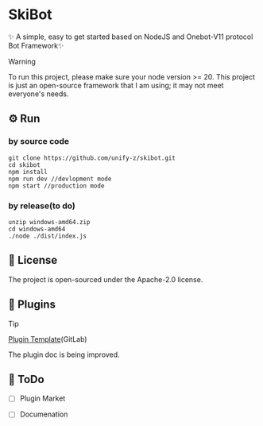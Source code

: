 # SkiBot
✨ A simple, easy to get started based on NodeJS and Onebot-V11 protocol Bot Framework✨ 
> [!WARNING]
> To run this project, please make sure your node version >= 20.
> This project is just an open-source framework that I am using; it may not meet everyone's needs.
## ⚙️ Run
### by source code

```
git clone https://github.com/unify-z/skibot.git
cd skibot
npm install
npm run dev //devlopment mode
npm start //production mode
```
### by release(to do)
```
unzip windows-amd64.zip
cd windows-amd64
./node ./dist/index.js
```
## 📖 License
The project is open-sourced under the Apache-2.0 license.

## 🔌 Plugins
> [!TIP]
> [Plugin Template](https://gitlab.com/skibot-official-plugins/template)(GitLab)

The plugin doc is being improved.

## 📍 ToDo
- [ ] Plugin Market
- [ ] Documenation

